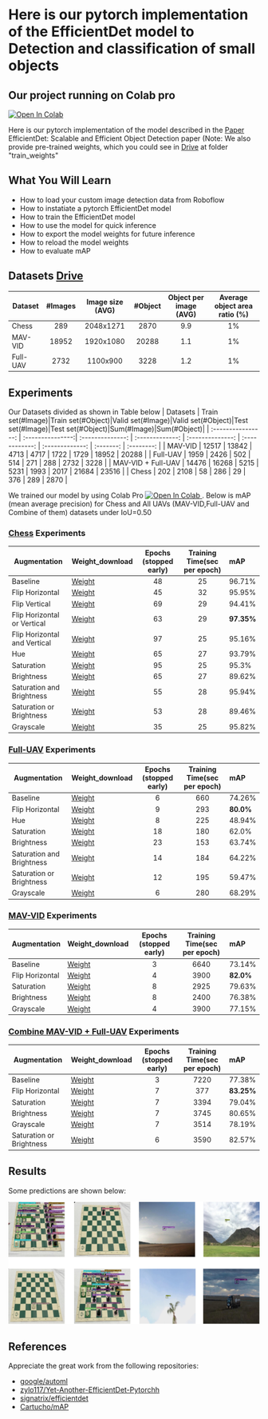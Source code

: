 # Here is our pytorch implementation of the EfficientDet model to Detection and classification of small objects


## Our project running on Colab pro
<a href="https://colab.research.google.com/drive/1F-iGXFB5HqrGG_5dBPtXkOAZebiEnzkf?usp=sharing">
  <img src="https://colab.research.google.com/assets/colab-badge.svg" alt="Open In Colab"/>
</a>

Here is our pytorch implementation of the model described in the [Paper](https://openaccess.thecvf.com/content_CVPR_2020/papers/Tan_EfficientDet_Scalable_and_Efficient_Object_Detection_CVPR_2020_paper.pdf)
 EfficientDet: Scalable and Efficient Object Detection paper (Note: We also provide pre-trained weights, which you could see in [Drive](https://drive.google.com/drive/folders/1tyaq0c_YesoNot4c8n9M4uh89Njz7Sv_?usp=sharing)  at folder "train_weights"




## What You Will Learn

* How to load your custom image detection data from Roboflow
* How to instatiate a pytorch EfficientDet model
* How to train the EfficientDet model
* How to use the model for quick inference
* How to export the model weights for future inference
* How to reload the model weights
* How to evaluate mAP

## Datasets [Drive](https://drive.google.com/drive/folders/1tyaq0c_YesoNot4c8n9M4uh89Njz7Sv_?usp=sharing)


| Dataset          | #Images   | Image size (AVG) |    #Object     |    Object per image (AVG)  | Average object area ratio (%) |
|------------------|:---------:|:----------------:|:--------------:|:--------------------------:|:-----------------------------:|
| Chess            |    289    |     2048x1271    |     2870       | 9.9                        |           1%                  |
| MAV-VID          |    18952  |     1920x1080    |     20288      | 1.1                        |           1%                  |
| Full-UAV         |    2732   |     1100x900     |     3228       | 1.2                        |           1%                  |


## Experiments
Our Datasets divided  as shown in Table below
| Datasets           | Train set(#Image)|Train set(#Object)|Valid set(#Image)|Valid set(#Object)|Test set(#Image)|Test set(#Object)|Sum(#Image)|Sum(#Object)|
| :----------------: | :---------------:| :--------------: | :-------------: | :--------------: | :------------: | :-------------: | :-------: | :--------: |
| MAV-VID            |      12517       |      13842       |       4713      |        4717      |     1722       |      1729       |    18952  |     20288  |
| Full-UAV           |      1959        |      2426        |       502       |        514       |     271        |      288        |    2732   |     3228   |
| MAV-VID + Full-UAV |      14476       |      16268       |       5215      |        5231      |     1993       |      2017       |    21684  |     23516  |
| Chess              |      202         |      2108        |       58        |        286       |     29         |      376        |    289    |     2870   |

We trained our model by using Colab Pro <a href="https://colab.research.google.com/drive/1F-iGXFB5HqrGG_5dBPtXkOAZebiEnzkf?usp=sharing">
  <img src="https://colab.research.google.com/assets/colab-badge.svg" alt="Open In Colab"/>
</a>. Below is mAP (mean average precision) for Chess and All UAVs (MAV-VID,Full-UAV and Combine of them) datasets under IoU=0.50

### [Chess](https://drive.google.com/drive/folders/1AcsElamKJ_dbW8jsGFGophF0pthIVxMV?usp=sharing) Experiments

|   Augmentation   |   Weight_download   | Epochs (stopped early) | Training Time(sec per epoch) | mAP          |
|-----------------------|:-------------- | :--------------------: | :--------------------------: | :----------- |
|   Baseline   |     [Weight](https://drive.google.com/drive/folders/1-MH4rrC0WU-QIc24EZ5wO9Q1-xwJgAdU?usp=sharing)     | 48    | 25     | 96\.71% |
|   Flip Horizontal     |     [Weight](https://drive.google.com/drive/folders/1-MH4rrC0WU-QIc24EZ5wO9Q1-xwJgAdU?usp=sharing)     | 45   | 32  | 95\.95%      |
|   Flip Vertical     |     [Weight](https://drive.google.com/drive/folders/1-MH4rrC0WU-QIc24EZ5wO9Q1-xwJgAdU?usp=sharing)  | 69      | 29      | 94\.41%      |
|   Flip Horizontal or Vertical      |     [Weight](https://drive.google.com/drive/folders/1-MH4rrC0WU-QIc24EZ5wO9Q1-xwJgAdU?usp=sharing)  | 63  | 29   | **97\.35%**  |
|   Flip Horizontal and Vertical      |     [Weight](https://drive.google.com/drive/folders/1-MH4rrC0WU-QIc24EZ5wO9Q1-xwJgAdU?usp=sharing) | 97   | 25    | 95\.16%      |
|   Hue     |     [Weight](https://drive.google.com/drive/folders/1-MH4rrC0WU-QIc24EZ5wO9Q1-xwJgAdU?usp=sharing) | 65    | 27   | 93\.79%      |
|   Saturation     |     [Weight](https://drive.google.com/drive/folders/1-MH4rrC0WU-QIc24EZ5wO9Q1-xwJgAdU?usp=sharing) | 95   | 25     | 95\.3%       |
|   Brightness     |     [Weight](https://drive.google.com/drive/folders/1-MH4rrC0WU-QIc24EZ5wO9Q1-xwJgAdU?usp=sharing)  | 65    | 27        | 89\.62%      |
|   Saturation and Brightness   |     [Weight](https://drive.google.com/drive/folders/1-MH4rrC0WU-QIc24EZ5wO9Q1-xwJgAdU?usp=sharing)  | 55    | 28   | 95\.94%      |
|   Saturation or Brightness     |     [Weight](https://drive.google.com/drive/folders/1-MH4rrC0WU-QIc24EZ5wO9Q1-xwJgAdU?usp=sharing) | 53   | 28   | 89\.46%      |
|   Grayscale     |     [Weight](https://drive.google.com/drive/folders/1-MH4rrC0WU-QIc24EZ5wO9Q1-xwJgAdU?usp=sharing)  | 35   | 25     | 95\.82%      |

### [Full-UAV](https://drive.google.com/drive/folders/1nqoAm8ZBanxAOQx1yrMDBKfRGr5R6xQX?usp=sharing) Experiments

|   Augmentation   |   Weight_download   | Epochs (stopped early) | Training Time(sec per epoch) | mAP          |
|-----------------------|:-------------- | :--------------------: | :--------------------------: | :----------- |
|   Baseline   |     [Weight](https://drive.google.com/drive/folders/1-MH4rrC0WU-QIc24EZ5wO9Q1-xwJgAdU?usp=sharing)    | 6  | 660  | 74\.26%      |
|   Flip Horizontal     |     [Weight](https://drive.google.com/drive/folders/1-MH4rrC0WU-QIc24EZ5wO9Q1-xwJgAdU?usp=sharing)    | 9  | 293    | **80\.0%**   |
|   Hue     |     [Weight](https://drive.google.com/drive/folders/1-MH4rrC0WU-QIc24EZ5wO9Q1-xwJgAdU?usp=sharing) | 8| 225         | 48\.94%      |
|   Saturation     |     [Weight](https://drive.google.com/drive/folders/1-MH4rrC0WU-QIc24EZ5wO9Q1-xwJgAdU?usp=sharing)   | 18  | 180      | 62\.0%       |
|   Brightness     |     [Weight](https://drive.google.com/drive/folders/1-MH4rrC0WU-QIc24EZ5wO9Q1-xwJgAdU?usp=sharing)  | 23   | 153      | 63\.74%      |
|   Saturation and Brightness   |     [Weight](https://drive.google.com/drive/folders/1-MH4rrC0WU-QIc24EZ5wO9Q1-xwJgAdU?usp=sharing)  | 14   | 184    | 64\.22%      |
|   Saturation or Brightness     |     [Weight](https://drive.google.com/drive/folders/1-MH4rrC0WU-QIc24EZ5wO9Q1-xwJgAdU?usp=sharing) | 12  | 195      | 59\.47%      |
|   Grayscale     |     [Weight](https://drive.google.com/drive/folders/1-MH4rrC0WU-QIc24EZ5wO9Q1-xwJgAdU?usp=sharing)  | 6    | 280   | 68\.29%      |


### [MAV-VID](https://drive.google.com/drive/folders/1HLFI6klK4_xEFbVgoSgM5RnitZQZhXOE?usp=sharing) Experiments

|   Augmentation   |   Weight_download   | Epochs (stopped early) | Training Time(sec per epoch) | mAP          |
|-----------------------|:-------------- | :--------------------: | :--------------------------: | :----------- |
|   Baseline   |     [Weight](https://drive.google.com/drive/folders/1-MH4rrC0WU-QIc24EZ5wO9Q1-xwJgAdU?usp=sharing)   | 3     | 6640    | 73\.14%     |
|   Flip Horizontal     |     [Weight](https://drive.google.com/drive/folders/1-MH4rrC0WU-QIc24EZ5wO9Q1-xwJgAdU?usp=sharing)   | 4 | 3900   | **82\.0%**  |
|   Saturation     |     [Weight](https://drive.google.com/drive/folders/1-MH4rrC0WU-QIc24EZ5wO9Q1-xwJgAdU?usp=sharing)  | 8      | 2925    | 79\.63%     |
|   Brightness     |     [Weight](https://drive.google.com/drive/folders/1-MH4rrC0WU-QIc24EZ5wO9Q1-xwJgAdU?usp=sharing)  | 8  | 2400  | 76\.38%     |
|   Grayscale     |     [Weight](https://drive.google.com/drive/folders/1-MH4rrC0WU-QIc24EZ5wO9Q1-xwJgAdU?usp=sharing)   | 4 | 3900   | 77\.15%     |


### [Combine MAV-VID + Full-UAV](https://drive.google.com/drive/folders/1T3vf8hjwTL1QjD1UT2WoSJEDQ7T4gyfG?usp=sharing) Experiments

|   Augmentation   |   Weight_download   | Epochs (stopped early) | Training Time(sec per epoch) | mAP          |
|-----------------------|:-------------- | :--------------------: | :--------------------------: | :----------- |
|   Baseline   |     [Weight](https://drive.google.com/drive/folders/1-MH4rrC0WU-QIc24EZ5wO9Q1-xwJgAdU?usp=sharing)   | 3    | 7220      | 77\.38%      |
|   Flip Horizontal     |     [Weight](https://drive.google.com/drive/folders/1-MH4rrC0WU-QIc24EZ5wO9Q1-xwJgAdU?usp=sharing)  | 7  | 377  | **83\.25%**  |
|   Saturation     |     [Weight](https://drive.google.com/drive/folders/1-MH4rrC0WU-QIc24EZ5wO9Q1-xwJgAdU?usp=sharing)  | 7    | 3394     | 79\.04%      |
|   Brightness     |     [Weight](https://drive.google.com/drive/folders/1-MH4rrC0WU-QIc24EZ5wO9Q1-xwJgAdU?usp=sharing)  | 7 | 3745   | 80\.65%      |
|   Grayscale     |     [Weight](https://drive.google.com/drive/folders/1-MH4rrC0WU-QIc24EZ5wO9Q1-xwJgAdU?usp=sharing)    | 7    | 3514  | 78\.19%      |
|   Saturation or Brightness     |     [Weight](https://drive.google.com/drive/folders/1-MH4rrC0WU-QIc24EZ5wO9Q1-xwJgAdU?usp=sharing) | 6   | 3590   | 82\.57%      |


## Results

Some predictions are shown below:

<img src="images/Example_images_output.png" width="800">


## References

Appreciate the great work from the following repositories:

- [google/automl](https://github.com/google/automl)
- [zylo117/Yet-Another-EfficientDet-Pytorchh](https://github.com/zylo117/Yet-Another-EfficientDet-Pytorch)
- [signatrix/efficientdet](https://github.com/signatrix/efficientdet)
- [Cartucho/mAP](https://github.com/Cartucho/mAP)
